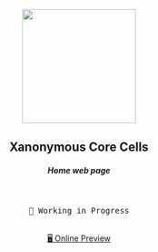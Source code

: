 <p align="center">
<img src="https://i.imgur.com/y3PoNcB.webp" width="200"/>
</p>

<h2 align="center">
Xanonymous Core Cells
</h2><h5 align="center">Home web page</h5><br>

<pre align="center">
🧪 Working in Progress
</pre>

<p align="center">
<br>
<a href="https://xcc.tw">🖥 Online Preview</a>
<br><br>
</p>
